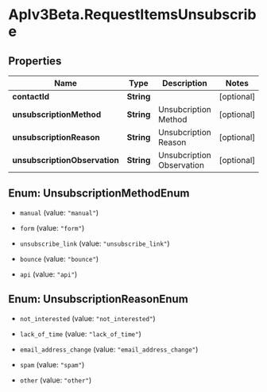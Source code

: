 # ApIv3Beta.RequestItemsUnsubscribe

## Properties

Name | Type | Description | Notes
------------ | ------------- | ------------- | -------------
**contactId** | **String** |  | [optional] 
**unsubscriptionMethod** | **String** | Unsubcription Method | [optional] 
**unsubscriptionReason** | **String** | Unsubcription Reason | [optional] 
**unsubscriptionObservation** | **String** | Unsubcription Observation | [optional] 



## Enum: UnsubscriptionMethodEnum


* `manual` (value: `"manual"`)

* `form` (value: `"form"`)

* `unsubscribe_link` (value: `"unsubscribe_link"`)

* `bounce` (value: `"bounce"`)

* `api` (value: `"api"`)





## Enum: UnsubscriptionReasonEnum


* `not_interested` (value: `"not_interested"`)

* `lack_of_time` (value: `"lack_of_time"`)

* `email_address_change` (value: `"email_address_change"`)

* `spam` (value: `"spam"`)

* `other` (value: `"other"`)




